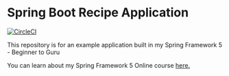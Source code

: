 # Spring Boot Recipe Application

[![CircleCI](https://circleci.com/gh/mpbalmeida/spring5-recipe-app/tree/my-development-without-mysql.svg?style=svg)](https://circleci.com/gh/mpbalmeida/spring5-recipe-app/tree/my-development-without-mysql)

This repository is for an example application built in my Spring Framework 5 - Beginner to Guru

You can learn about my Spring Framework 5 Online course [here.](https://go.springframework.guru/spring-framework-5-online-course)